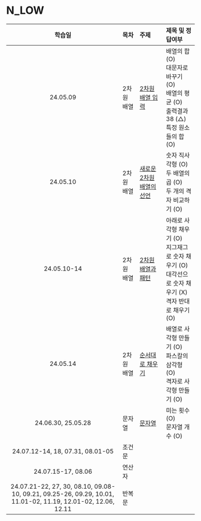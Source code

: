 # N_LOW

|                                                    학습일                                                    | 목차       | 주제                                                                         | 제목 및 정답여부                                                                                               |
| :----------------------------------------------------------------------------------------------------------: | :--------- | :--------------------------------------------------------------------------- | :------------------------------------------------------------------------------------------------------------- |
|                                                   24.05.09                                                   | 2차원 배열 | [2차원 배열 입력](./2차원%20배열/2차원%20배열%20입력.js)                     | 배열의 합 (O)<br>대문자로 바꾸기 (O)<br>배열의 평균 (O)<br>출력결과 38 (△)<br>특정 원소들의 합 (O)             |
|                                                   24.05.10                                                   | 2차원 배열 | [새로운 2차원 배열의 선언](./2차원%20배열/새로운%202차원%20배열의%20선언.js) | 숫자 직사각형 (O)<br>두 배열의 곱 (O)<br>두 개의 격자 비교하기 (O)                                             |
|                                                 24.05.10-14                                                  | 2차원 배열 | [2차원 배열과 패턴](./2차원%20배열/2차원%20배열과%20패턴.js)                 | 아래로 사각형 채우기 (O)<br>지그재그로 숫자 채우기 (O)<br>대각선으로 숫자 채우기 (X)<br>격자 반대로 채우기 (O) |
|                                                   24.05.14                                                   | 2차원 배열 | [순서대로 채우기](./2차원%20배열/순서대로%20채우기.js)                       | 배열로 사각형 만들기 (O)<br>파스칼의 삼각형 (O)<br>격자로 사각형 만들기 (O)                                    |
|                                              24.06.30, 25.05.28                                              | 문자열     | [문자열](./문자열/문자열.js)                                                 | 미는 횟수 (O)<br> 문자열 개수 (O)<br>                                                                          |
|                                       24.07.12-14, 18, 07.31, 08.01-05                                       | 조건문     |
|                                              24.07.15-17, 08.06                                              | 연산자     |
| 24.07.21-22, 27, 30, 08.10, 09.08-10, 09.21, 09.25-26, 09.29, 10.01, 11.01-02, 11.19, 12.01-02, 12.06, 12.11 | 반복문     |
